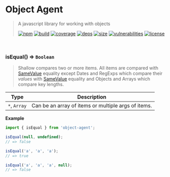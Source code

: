 # Object Agent

> A javascript library for working with objects
>
> [![npm][npm]][npm-url]
[![build][build]][build-url]
[![coverage][coverage]][coverage-url]
[![deps][deps]][deps-url]
[![size][size]][size-url]
[![vulnerabilities][vulnerabilities]][vulnerabilities-url]
[![license][license]][license-url]


<br><a name="isEqual"></a>

### isEqual() ⇒ <code>Boolean</code>
> Shallow compares two or more items. All items are compared with [SameValue](https://developer.mozilla.org/en-US/docs/Web/JavaScript/Equality_comparisons_and_sameness#Same-value_equality) equality except Dates and RegExps which compare their _values_ with [SameValue](https://developer.mozilla.org/en-US/docs/Web/JavaScript/Equality_comparisons_and_sameness#Same-value_equality) equality and Objects and Arrays which compare key lengths.


| Type | Description |
| --- | --- |
| <code>\*</code>, <code>Array</code> | Can be an array of items or multiple args of items. |

**Example**  
``` javascriptimport { isEqual } from 'object-agent';isEqual(null, undefined);// => falseisEqual('a', 'a', 'a');// => trueisEqual('a', 'a', 'a', null);// => false```

[npm]: https://img.shields.io/npm/v/object-agent.svg
[npm-url]: https://npmjs.com/package/object-agent
[build]: https://travis-ci.org/DarrenPaulWright/object-agent.svg?branch&#x3D;master
[build-url]: https://travis-ci.org/DarrenPaulWright/object-agent
[coverage]: https://coveralls.io/repos/github/DarrenPaulWright/object-agent/badge.svg?branch&#x3D;master
[coverage-url]: https://coveralls.io/github/DarrenPaulWright/object-agent?branch&#x3D;master
[deps]: https://david-dm.org/darrenpaulwright/object-agent.svg
[deps-url]: https://david-dm.org/darrenpaulwright/object-agent
[size]: https://packagephobia.now.sh/badge?p&#x3D;object-agent
[size-url]: https://packagephobia.now.sh/result?p&#x3D;object-agent
[vulnerabilities]: https://snyk.io/test/github/DarrenPaulWright/object-agent/badge.svg?targetFile&#x3D;package.json
[vulnerabilities-url]: https://snyk.io/test/github/DarrenPaulWright/object-agent?targetFile&#x3D;package.json
[license]: https://img.shields.io/github/license/DarrenPaulWright/object-agent.svg
[license-url]: https://npmjs.com/package/object-agent/LICENSE.md
